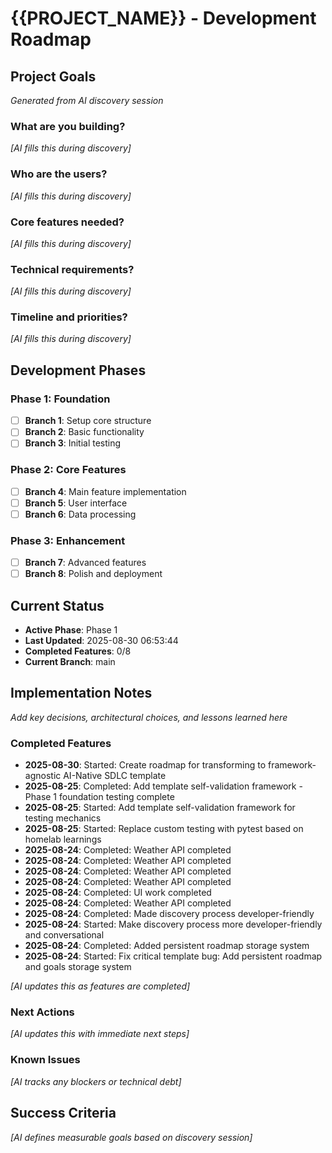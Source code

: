# {{PROJECT_NAME}} - Development Roadmap

## Project Goals

_Generated from AI discovery session_

### What are you building?

_[AI fills this during discovery]_

### Who are the users?

_[AI fills this during discovery]_

### Core features needed?

_[AI fills this during discovery]_

### Technical requirements?

_[AI fills this during discovery]_

### Timeline and priorities?

_[AI fills this during discovery]_

## Development Phases

### Phase 1: Foundation

- [ ] **Branch 1**: Setup core structure
- [ ] **Branch 2**: Basic functionality
- [ ] **Branch 3**: Initial testing

### Phase 2: Core Features

- [ ] **Branch 4**: Main feature implementation
- [ ] **Branch 5**: User interface
- [ ] **Branch 6**: Data processing

### Phase 3: Enhancement

- [ ] **Branch 7**: Advanced features
- [ ] **Branch 8**: Polish and deployment

## Current Status

- **Active Phase**: Phase 1
- **Last Updated**: 2025-08-30 06:53:44
- **Completed Features**: 0/8
- **Current Branch**: main

## Implementation Notes

_Add key decisions, architectural choices, and lessons learned here_

### Completed Features
- **2025-08-30**: Started: Create roadmap for transforming to framework-agnostic AI-Native SDLC template
- **2025-08-25**: Completed: Add template self-validation framework - Phase 1 foundation testing complete
- **2025-08-25**: Started: Add template self-validation framework for testing mechanics
- **2025-08-25**: Started: Replace custom testing with pytest based on homelab learnings
- **2025-08-24**: Completed: Weather API completed
- **2025-08-24**: Completed: Weather API completed
- **2025-08-24**: Completed: Weather API completed
- **2025-08-24**: Completed: Weather API completed
- **2025-08-24**: Completed: UI work completed
- **2025-08-24**: Completed: Weather API completed
- **2025-08-24**: Completed: Made discovery process developer-friendly
- **2025-08-24**: Started: Make discovery process more developer-friendly and conversational
- **2025-08-24**: Completed: Added persistent roadmap storage system
- **2025-08-24**: Started: Fix critical template bug: Add persistent roadmap and goals storage system

_[AI updates this as features are completed]_

### Next Actions

_[AI updates this with immediate next steps]_

### Known Issues

_[AI tracks any blockers or technical debt]_

## Success Criteria

_[AI defines measurable goals based on discovery session]_
